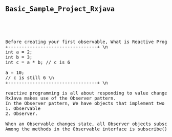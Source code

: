<html>

<pre>
    <div class="container">
        <div class="block two first">
            <h2>Basic_Sample_Project_Rxjava
</h2>
            <div class="wrap">
      
Before creating your first observable, What is Reactive Programming ? \n
+---------------------------------+ \n
int a = 2;
int b = 3;
int c = a * b; // c is 6

a = 10;
// c is still 6 \n
+---------------------------------+ \n

reactive programming is all about responding to value changes.
RxJava makes use of the Observer pattern.
In the Observer pattern, We have objects that implement two key RxJava interfaces: 
1. Observable
2. Observer. 

When an Observable changes state, all Observer objects subscribed to it are notified
Among the methods in the Observable interface is subscribe(), which an Observer will call to begin the subscription.
            </div>
        </div>
    </div>
</pre>
</html>